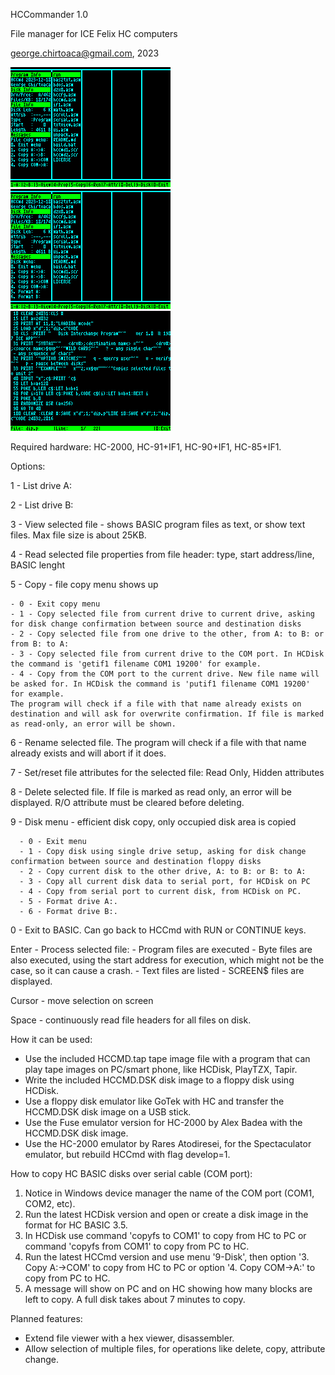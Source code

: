 HCCommander 1.0

File manager for ICE Felix HC computers

george.chirtoaca@gmail.com, 2023

![ScreenShot](https://raw.githubusercontent.com/0sAND1s/HCCmd/main/Copy.gif)
![ScreenShot](https://raw.githubusercontent.com/0sAND1s/HCCmd/main/Disk.gif)
![ScreenShot](https://raw.githubusercontent.com/0sAND1s/HCCmd/main/BasLst.gif)

Required hardware: HC-2000, HC-91+IF1, HC-90+IF1, HC-85+IF1.

Options:

1 - List drive A:

2 - List drive B:

3 - View selected file - shows BASIC program files as text, or show text files. Max file size is about 25KB.

4 - Read selected file properties from file header: type, start address/line, BASIC lenght

5 - Copy - file copy menu shows up
	
 	- 0 - Exit copy menu
	- 1 - Copy selected file from current drive to current drive, asking for disk change confirmation between source and destination disks
	- 2 - Copy selected file from one drive to the other, from A: to B: or from B: to A:
	- 3 - Copy selected file from current drive to the COM port. In HCDisk the command is 'getif1 filename COM1 19200' for example.
	- 4 - Copy from the COM port to the current drive. New file name will be asked for. In HCDisk the command is 'putif1 filename COM1 19200' for example.
	The program will check if a file with that name already exists on destination and will ask for overwrite confirmation. If file is marked as read-only, an error will be shown.

6 - Rename selected file. The program will check if a file with that name already exists and will abort if it does.

7 - Set/reset file attributes for the selected file: Read Only, Hidden attributes

8 - Delete selected file. If file is marked as read only, an error will be displayed. R/O attribute must be
cleared before deleting.

9 - Disk menu - efficient disk copy, only occupied disk area is copied

	  - 0 - Exit menu
	  - 1 - Copy disk using single drive setup, asking for disk change confirmation between source and destination floppy disks
	  - 2 - Copy current disk to the other drive, A: to B: or B: to A:
	  - 3 - Copy all current disk data to serial port, for HCDisk on PC
	  - 4 - Copy from serial port to current disk, from HCDisk on PC.
	  - 5 - Format drive A:.
	  - 6 - Format drive B:.
   
0 - Exit to BASIC. Can go back to HCCmd with RUN or CONTINUE keys.

Enter - Process selected file:
      - Program files are executed
	  - Byte files are also executed, using the start address for execution, which might not be the case, so it can cause a crash.
      - Text files are listed
      - SCREEN$ files are displayed.
      
Cursor - move selection on screen

Space - continuously read file headers for all files on disk.

How it can be used:
- Use the included HCCMD.tap tape image file with a program that can play tape images on PC/smart phone, like HCDisk, PlayTZX, Tapir.
- Write the included HCCMD.DSK disk image to a floppy disk using HCDisk.
- Use a floppy disk emulator like GoTek with HC and transfer the HCCMD.DSK disk image on a USB stick.
- Use the Fuse emulator version for HC-2000 by Alex Badea with the HCCMD.DSK disk image.
- Use the HC-2000 emulator by Rares Atodiresei, for the Spectaculator emulator, but rebuild HCCmd with flag develop=1.

How to copy HC BASIC disks over serial cable (COM port):
1. Notice in Windows device manager the name of the COM port (COM1, COM2, etc).
2. Run the latest HCDisk version and open or create a disk image in the format for HC BASIC 3.5.
3. In HCDisk use command 'copyfs to COM1' to copy from HC to PC or command 'copyfs from COM1' to copy from PC to HC.
4. Run the latest HCCmd version and use menu '9-Disk', then option '3. Copy A:->COM' to copy from HC to PC or option '4. Copy COM->A:' to copy from PC to HC.
5. A message will show on PC and on HC showing how many blocks are left to copy. A full disk takes about 7 minutes to copy.

Planned features:
- Extend file viewer with a hex viewer, disassembler.
- Allow selection of multiple files, for operations like delete, copy, attribute change.
